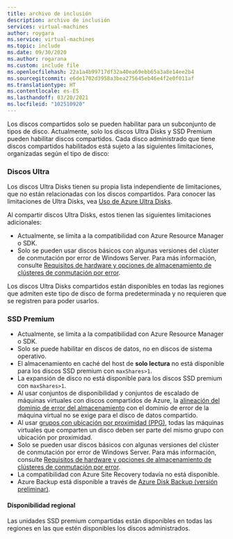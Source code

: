 ```yaml
---
title: archivo de inclusión
description: archivo de inclusión
services: virtual-machines
author: roygara
ms.service: virtual-machines
ms.topic: include
ms.date: 09/30/2020
ms.author: rogarana
ms.custom: include file
ms.openlocfilehash: 22a1a4b99717df32a40ea69ebb65a3a8e14ee2b4
ms.sourcegitcommit: e6de1702d3958a3bea275645eb46e4f2e0f011af
ms.translationtype: HT
ms.contentlocale: es-ES
ms.lasthandoff: 03/20/2021
ms.locfileid: "102510920"
---
```

Los discos compartidos solo se pueden habilitar para un subconjunto de tipos de disco. Actualmente, solo los discos Ultra Disks y SSD Premium pueden habilitar discos compartidos. Cada disco administrado que tiene discos compartidos habilitados está sujeto a las siguientes limitaciones, organizadas según el tipo de disco:

### <a name="ultra-disks"></a>Discos Ultra

Los discos Ultra Disks tienen su propia lista independiente de limitaciones, que no están relacionadas con los discos compartidos. Para conocer las limitaciones de Ultra Disks, vea [Uso de Azure Ultra Disks](../articles/virtual-machines/disks-enable-ultra-ssd.md).

Al compartir discos Ultra Disks, estos tienen las siguientes limitaciones adicionales:

- Actualmente, se limita a la compatibilidad con Azure Resource Manager o SDK. 
- Solo se pueden usar discos básicos con algunas versiones del clúster de conmutación por error de Windows Server. Para más información, consulte [Requisitos de hardware y opciones de almacenamiento de clústeres de conmutación por error](/windows-server/failover-clustering/clustering-requirements).

Los discos Ultra Disks compartidos están disponibles en todas las regiones que admiten este tipo de disco de forma predeterminada y no requieren que se registren para poder usarlos.

### <a name="premium-ssds"></a>SSD Premium

- Actualmente, se limita a la compatibilidad con Azure Resource Manager o SDK. 
- Solo se puede habilitar en discos de datos, no en discos de sistema operativo.
- El almacenamiento en caché del host de **solo lectura** no está disponible para los discos SSD premium con `maxShares>1`.
- La expansión de disco no está disponible para los discos SSD premium con `maxShares>1`.
- Al usar conjuntos de disponibilidad y conjuntos de escalado de máquinas virtuales con discos compartidos de Azure, la [alineación del dominio de error del almacenamiento](../articles/virtual-machines/availability.md) con el dominio de error de la máquina virtual no se exige para el disco de datos compartido.
- Al usar [grupos con ubicación por proximidad (PPG)](../articles/virtual-machines/windows/proximity-placement-groups.md), todas las máquinas virtuales que comparten un disco deben ser parte del mismo grupo con ubicación por proximidad.
- Solo se pueden usar discos básicos con algunas versiones del clúster de conmutación por error de Windows Server. Para más información, consulte [Requisitos de hardware y opciones de almacenamiento de clústeres de conmutación por error](/windows-server/failover-clustering/clustering-requirements).
- La compatibilidad con Azure Site Recovery todavía no está disponible.
- Azure Backup está disponible a través de [Azure Disk Backup (versión preliminar)](../articles/backup/disk-backup-overview.md).

#### <a name="regional-availability"></a>Disponibilidad regional

Las unidades SSD premium compartidas están disponibles en todas las regiones en las que estén disponibles los discos administrados.